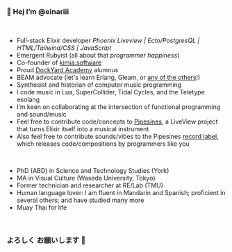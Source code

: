 ##

### 🎐 Hej I’m @einariii
<br>

*  Full-stack Elixir developer *Phoenix Liveview | Ecto/PostgresQL | HTML/Tailwind/CSS | JavaScript*
*  Emergent Rubyist (all about that *programmer happiness*)
*  Co-founder of [kimia.software](https://kimia.software)
*  Proud [DockYard Academy](https://academy.dockyard.com/) alumnus
*  BEAM advocate (let's learn Erlang, Gleam, or [any of the others](https://github.com/llaisdy/beam_languages#34-languages-on-the-beam)!)
*  Synthesist and historian of computer music programming
*  I code music in Lua, SuperCollider, Tidal Cycles, and the Teletype esolang 
*  I’m keen on collaborating at the intersection of functional programming and sound/music
*  Feel free to contribute code/concepts to [Pipesines](https://pipesines.fly.dev), a LiveView project that turns Elixir itself into a musical instrument 
*  Also feel free to contribute sounds/vibes to the Pipesines [record label](https://pipesines.bandcamp.com), which releases code/compositions by programmers like you
<br>

*  PhD (ABD) in Science and Technology Studies (York)
*  MA in Visual Culture (Waseda University, Tokyo) 
*  Former technician and researcher at RE/Lab (TMU)
*  Human language lover: I am fluent in Mandarin and Spanish; proficient in several others; and have studied many more
*  Muay Thai for life
<br>

### よろしく お願いします 🔘
